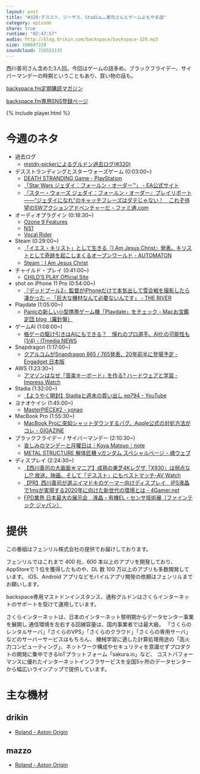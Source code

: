 ```yaml
---
layout: post
title: "#320:デススト、ジーザス、Stadia……善司さんとゲームよもやま話"
category: episode
share: true
runtime: "02:47:57"
audio: http://blog.drikin.com/backspace/backspace-320.mp3
size: 100697228
soundcloud: 726553135
---
```


西川善司さん含めた3人回。今回はゲームの話多め。ブラックフライデー、サイバーマンデーの時期ということもあり、買い物の話も。

[backspace.fm定期購読マガジン](https://note.mu/drikin/m/m55ec296b7655)

[backspace.fm専用SNS登録ページ](https://mstdn.guru/invite/3WVHpSMr)

{% include player.html %}


# 今週のネタ
* 過去ログ
  * [mstdn-pickerによるグルドン過去ログ(#320)](https://rbtnn.github.io/mstdn-picker/?instance=mstdn.guru&since_id=103270216704015031&max_id=103270942933799384) 
* デスストランディングとスターウォーズゲーム (0:03:00~)
  * [DEATH STRANDING Game - PlayStation](https://www.playstation.com/ja-jp/games/death-stranding-ps4/)
  * [「Star Wars ジェダイ：フォールン・オーダー™」 - EA公式サイト](https://www.ea.com/ja-jp/games/starwars/jedi-fallen-order)
  * [『スター・ウォーズ ジェダイ：フォールン・オーダー』プレイリポート――“ジェダイになれ”のキャッチフレーズはダテじゃない！　これぞ待望のSWアクションアドベンチャーだ - ファミ通.com](https://www.famitsu.com/news/201910/18185132.html)
* オーディオプラグイン (0:18:30~)
  * [Ozone 9 Features](https://www.izotope.com/en/products/ozone/features.html)
  * [NS1](https://www.minet.jp/brand/waves/ns1/)
  * [Vocal Rider](https://www.minet.jp/brand/waves/vocal-rider/)
* Steam (0:29:00~)
  * [「イエス・キリスト」として生きる『I Am Jesus Christ』発表。キリストとして奇跡を起こしまくるオープンワールド - AUTOMATON](https://automaton-media.com/articles/newsjp/20191207-108193/)
  * [Steam：I Am Jesus Christ](https://store.steampowered.com/app/1198970/I_Am_Jesus_Christ/)
* チャイルド・プレイ (0:41:00~)
  * [CHILD’S PLAY Official Site](https://bestbuddi.com/)
* shot on iPhone 11 Pro (0:54:00~)
  * [『デッドプール2』監督がiPhoneだけで本気出して雪合戦を撮影したら凄かった ─ 「巨大な機材なんて必要ないんです」 - THE RIVER](https://theriver.jp/david-leitch-snowbrawl/)
* Playdate (1:05:00~)
  * [Panicの新しい小型携帯ゲーム機「Playdate」をチェック - Macお宝鑑定団 blog（羅針盤）](http://www.macotakara.jp/blog/report/entry-38952.html)
* ゲームAI (1:08:00~)
  * [格ゲーの駆け引きはAIにもできる？　憧れのプロ選手、AI化の可能性も (1/4) - ITmedia NEWS](https://www.itmedia.co.jp/news/articles/1912/06/news036.html#utm_term=share_sp)
* Snapdragon (1:17:00~)
  * [クアルコムがSnapdragon 865 / 765発表、20年前半に登場予定 - Engadget 日本版](https://japanese.engadget.com/2019/12/03/snapdragon-865-765-20/)
* AWS (1:23:30~)
  * [アマゾンはなぜ「音楽キーボード」を作る? ハードウェアと学習 - Impress Watch](https://www.watch.impress.co.jp/docs/news/1222981.html)
* Stadia (1:32:00~)
  * [【ようやく開封】Stadiaと週末の買い出し ep794 - YouTube](https://www.youtube.com/watch?v=4_1PywerUro)
* ヨナオケイシ (1:45:00~)
  * [MasterPIECE#2 - yonao](https://keishiyonao.wixsite.com/yonao/masterpiece-2)
* MacBook Pro (1:55:30~)
  * [MacBook Proに突如シャットダウンするバグ、Apple公式の対処方法がコレ - GIGAZINE](https://gigazine.net/news/20191205-apple-acknowledges-random-shutdown-macbook-pro/)
* ブラックフライデー / サイバーマンデー (2:10:30~)
  * [哀しみのマンデーと月曜日は｜Koya Matsuo｜note](https://note.com/mazzo/n/n4bdbbe970a4b)
  * [METAL STRUCTURE 解体匠機 νガンダム スペシャルページ - 魂ウェブ](https://tamashii.jp/special/kaitai_shou_ki/)
* ディスプレイ (2:24:30~)
  * [【西川善司の大画面☆マニア】成熟の東芝4Kレグザ「X930」は弱点なし!? 放送、映画、そして「デススト」にもベストマッチ-AV Watch](https://av.watch.impress.co.jp/docs/series/dg/1222467.html)
  * [【PR】西川善司が選ぶイマドキのゲーマー向けディスプレイ　IPS液晶で1msが実現する2020年に向けた新世代の環境とは - 4Gamer.net](https://www.4gamer.net/games/450/G045087/20191114150/)
  * [FPD業界 日本最大の展示会　液晶・有機EL・センサ技術展（ファインテック ジャパン）](https://www.ftj.jp/ja-jp.html)

# 提供

この番組はフェンリル株式会社の提供でお届けしております。

フェンリルではこれまで 400 社、600 本以上のアプリを開発しており、AppStoreで 1 位を獲得したものや、DL 数 100 万以上のアプリも多数開発しています。
iOS、Android アプリなどモバイルアプリ開発の依頼はフェンリルまでお願いします。

backspace専用マストドンインスタンス、通称グルドンはさくらインターネットのサポートを受けて運用しています。

さくらインターネットは、日本のインターネット黎明期からデータセンター事業を展開し
通信環境を左右する回線容量は、国内事業者では最大級。
「さくらのレンタルサーバ」「さくらのVPS」「さくらのクラウド」「さくらの専用サーバ」などのサーバーサービスはもちろん、
機械学習に適した計算処理用途の「高火力コンピューティング」、ネットワーク構成やセキュリティを意識せずプロダクトの開発に集中できるIoTプラットフォーム「sakura.io」など、
コストパフォーマンスに優れたインターネットインフラサービスを全国5ヶ所のデータセンターから幅広いラインアップで提供しています。

# 主な機材

## drikin
* [Roland - Aston Origin](http://amzn.asia/1OwAZ0w)

## mazzo
* [Roland - Aston Origin](http://amzn.asia/1OwAZ0w)
  
